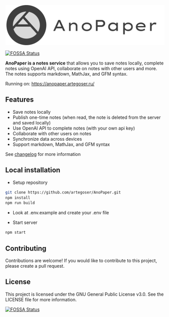 <!--
 Copyright (c) 2023 artegoser (Artemy Egorov)

 This program is free software: you can redistribute it and/or modify
 it under the terms of the GNU General Public License as published by
 the Free Software Foundation, either version 3 of the License, or
 (at your option) any later version.

 This program is distributed in the hope that it will be useful,
 but WITHOUT ANY WARRANTY; without even the implied warranty of
 MERCHANTABILITY or FITNESS FOR A PARTICULAR PURPOSE. See the
 GNU General Public License for more details.

 You should have received a copy of the GNU General Public License
 along with this program. If not, see <https://www.gnu.org/licenses/>.
 -->

![Anopaper logo with text](docs/imgs/Logo%20With%20Name.png)

[![FOSSA Status](https://app.fossa.com/api/projects/git%2Bgithub.com%2Fartegoser%2FAnoPaper.svg?type=shield)](https://app.fossa.com/projects/git%2Bgithub.com%2Fartegoser%2FAnoPaper?ref=badge_shield)

**AnoPaper is a notes service** that allows you to save notes locally, complete notes using OpenAI API, collaborate on notes with other users and more. The notes supports markdown, MathJax, and GFM syntax.

Running on: <https://anopaper.artegoser.ru/>

## Features

- Save notes locally
- Publish one-time notes (when read, the note is deleted from the server and saved locally)
- Use OpenAI API to complete notes (with your own api key)
- Collaborate with other users on notes
- Synchronize data across devices
- Support markdown, MathJax, and GFM syntax

See [changelog](/changelog.md) for more information

## Local installation

- Setup repository

```bash
git clone https://github.com/artegoser/AnoPaper.git
npm install
npm run build
```

- Look at .env.example and create your .env file

- Start server

```bash
npm start
```

## Contributing

Contributions are welcome! If you would like to contribute to this project, please create a pull request.

## License

This project is licensed under the GNU General Public License v3.0. See the LICENSE file for more information.

[![FOSSA Status](https://app.fossa.com/api/projects/git%2Bgithub.com%2Fartegoser%2FAnoPaper.svg?type=large)](https://app.fossa.com/projects/git%2Bgithub.com%2Fartegoser%2FAnoPaper?ref=badge_large)
